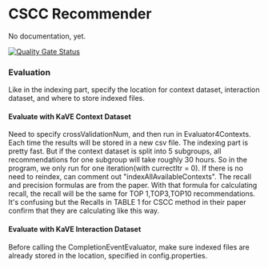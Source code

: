 # CSCC Recommender

No documentation, yet.

[![Quality Gate Status](https://sonarcloud.io/api/project_badges/measure?project=ch.uzh.ifi.ase%3Acscc-recommender&metric=alert_status)](https://sonarcloud.io/dashboard?id=ch.uzh.ifi.ase%3Acscc-recommender)

### Evaluation
Like in the indexing part, specify the location for context dataset, interaction dataset, and where to store indexed files.
#### Evaluate with KaVE Context Dataset
Need to specify crossValidationNum, and then run in Evaluator4Contexts. Each time the results will be stored in a new csv file.
The indexing part is pretty fast. But if the context dataset is split into 5 subgroups, all recommendations for one subgroup will take roughly 30 hours. So in the program, we only run for one iteration(with currectItr = 0). 
If there is no need to reindex, can comment out "indexAllAvailableContexts".
The recall and precision formulas are from the paper. With that formula for calculating recall, the recall will be the same for TOP 1,TOP3,TOP10 recommendations. It's confusing but the Recalls in TABLE 1 for CSCC method in their paper confirm that they are calculating like this way.

#### Evaluate with KaVE Interaction Dataset
Before calling the CompletionEventEvaluator, make sure indexed files are already stored in the location, specified in config.properties.
